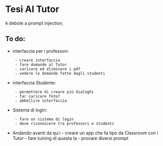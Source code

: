 # Tesi AI Tutor
è debole a prompt injection, 

## To do:

- interfaccia per i professori: 

       - creare interfaccia
       - fare domande al Tutor
       - caricare ed eliminare i pdf 
       - vedere le domande fatte dagli studenti
- interfaccia Studente:

       - permettere di creare più dialoghi 
       - far caricare foto?
       - abbellire interfaccia
- Sistema di login:
  
       - fare un sistema di login
       - deve riconoscere tra professori e studenti
  
- Andando avanti da qu:i
       - creare un app che fa tipo da Classroom con i Tutor
       - fare tuining di questa Ia
       - provare diversi prompt 
